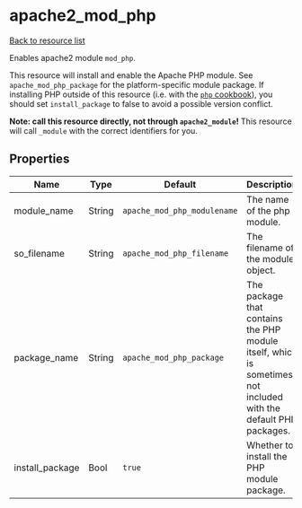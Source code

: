 # apache2_mod_php

[Back to resource list](../README.md#resources)

Enables apache2 module `mod_php`.

This resource will install and enable the Apache PHP module. See `apache_mod_php_package` for the platform-specific module package.
If installing PHP outside of this resource (i.e. with the [`php` cookbook](https://github.com/sous-chefs/php)), you should set `install_package` to false to avoid a possible version conflict.

**Note: call this resource directly, not through `apache2_module`!**
This resource will call `_module` with the correct identifiers for you.

## Properties

| Name             | Type   | Default                      | Description                                                                                                     |
| ---------------- | ------ | ---------------------------- | --------------------------------------------------------------------------------------------------------------- |
| module_name      | String | `apache_mod_php_modulename`  | The name of the php module.                                                                                     |
| so_filename      | String | `apache_mod_php_filename`    | The filename of the module object.                                                                              |
| package_name     | String | `apache_mod_php_package`     | The package that contains the PHP module itself, which is sometimes not included with the default PHP packages. |
| install_package  | Bool   | `true`                       | Whether to install the PHP module package.                                                                      |
